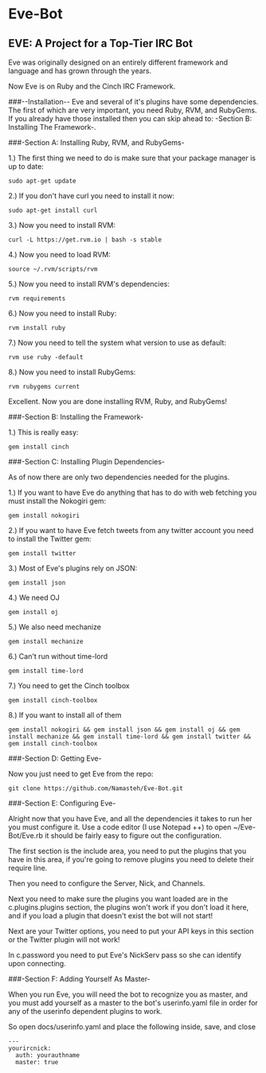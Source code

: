 # Eve-Bot

## EVE: A Project for a Top-Tier IRC Bot

Eve was originally designed on an entirely different framework and language and has grown through the years.

Now Eve is on Ruby and the Cinch IRC Framework. 

###--Installation-- 
Eve and several of it's plugins have some dependencies. The first of which are very important, you need Ruby, RVM, and RubyGems. If you already have those installed then you can skip ahead to: -Section B: Installing The Framework-.

###-Section A: Installing Ruby, RVM, and RubyGems-

1.) The first thing we need to do is make sure that your package manager is up to date:

`sudo apt-get update`

2.) If you don't have curl you need to install it now:

`sudo apt-get install curl`

3.) Now you need to install RVM:

`curl -L https://get.rvm.io | bash -s stable`

4.) Now you need to load RVM:

`source ~/.rvm/scripts/rvm`

5.) Now you need to install RVM's dependencies:

`rvm requirements`

6.) Now you need to install Ruby:

`rvm install ruby`

7.) Now you need to tell the system what version to use as default:

`rvm use ruby -default`

8.) Now you need to install RubyGems:

`rvm rubygems current`

Excellent. Now you are done installing RVM, Ruby, and RubyGems!

###-Section B: Installing the Framework-

1.) This is really easy:

`gem install cinch`

###-Section C: Installing Plugin Dependencies-

As of now there are only two dependencies needed for the plugins. 

1.) If you want to have Eve do anything that has to do with web fetching you must install the Nokogiri gem:

`gem install nokogiri`

2.) If you want to have Eve fetch tweets from any twitter account you need to install the Twitter gem:

`gem install twitter`

3.) Most of Eve's plugins rely on JSON:

`gem install json`

4.) We need OJ

`gem install oj`

5.) We also need mechanize

`gem install mechanize`
    
6.) Can't run without time-lord

`gem install time-lord`

7.) You need to get the Cinch toolbox

`gem install cinch-toolbox`

8.) If you want to install all of them

`gem install nokogiri && gem install json && gem install oj && gem install mechanize && gem install time-lord && gem install twitter && gem install cinch-toolbox`

###-Section D: Getting Eve-

Now you just need to get Eve from the repo:

`git clone https://github.com/Namasteh/Eve-Bot.git`

###-Section E: Configuring Eve-

Alright now that you have Eve, and all the dependencies it takes to run her you must configure it. Use a code editor (I use Notepad ++) to open ~/Eve-Bot/Eve.rb it should be fairly easy to figure out the configuration. 

The first section is the include area, you need to put the plugins that you have in this area, if you're going to remove plugins you need to delete their require line.

Then you need to configure the Server, Nick, and Channels.

Next you need to make sure the plugins you want loaded are in the c.plugins.plugins section, the plugins won't work if you don't load it here, and if you load a plugin that doesn't exist the bot will not start!

Next are your Twitter options, you need to put your API keys in this section or the Twitter plugin will not work!

In c.password you need to put Eve's NickServ pass so she can identify upon connecting.

###-Section F: Adding Yourself As Master-

When you run Eve, you will need the bot to recognize you as master, and you must add yourself as a master to the bot's userinfo.yaml file in order for any of the userinfo dependent plugins to work.

So open docs/userinfo.yaml and place the following inside, save, and close

    ---
    yourircnick:
      auth: yourauthname
      master: true

